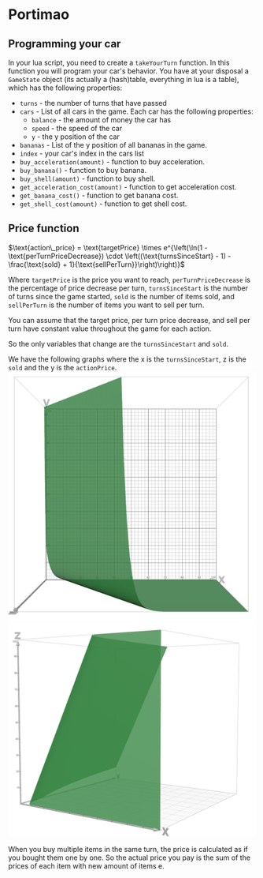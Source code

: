 # Portimao

## Programming your car

In your lua script, you need to create a `takeYourTurn` function. In this function you will program your car's behavior.
You have at your disposal a `GameState` object (its actually a (hash)table, everything in lua is a table), which has the following properties:

- `turns` - the number of turns that have passed
- `cars` - List of all cars in the game. Each car has the following properties:
  - `balance` - the amount of money the car has
  - `speed` - the speed of the car
  - `y` - the y position of the car
- `bananas` - List of the y position of all bananas in the game.
- `index` - your car's index in the cars list
- `buy_acceleration(amount)` - function to buy acceleration.
- `buy_banana()` - function to buy banana.
- `buy_shell(amount)` - function to buy shell.
- `get_acceleration_cost(amount)` - function to get acceleration cost.
- `get_banana_cost()` - function to get banana cost.
- `get_shell_cost(amount)` - function to get shell cost.

## Price function

$`\text{action\_price} = \text{targetPrice} \times e^{\left(\ln(1 - \text{perTurnPriceDecrease}) \cdot \left((\text{turnsSinceStart} - 1) - \frac{\text{sold} + 1}{\text{sellPerTurn}}\right)\right)}`$

Where `targetPrice` is the price you want to reach, `perTurnPriceDecrease` is the percentage of price decrease per turn, `turnsSinceStart` is the number of turns since the game started, `sold` is the number of items sold, and `sellPerTurn` is the number of items you want to sell per turn.

You can assume that the target price, per turn price decrease, and sell per turn have constant value throughout the game for each action.

So the only variables that change are the `turnsSinceStart` and `sold`.

We have the following graphs where the x is the `turnsSinceStart`, z is the `sold` and the y is the `actionPrice`.
![](./assets/Graph1.png)
![](./assets/Graph2.png)

When you buy multiple items in the same turn, the price is calculated as if you bought them one by one. So the actual price you pay is the sum of the prices of each item with new amount of items e.
